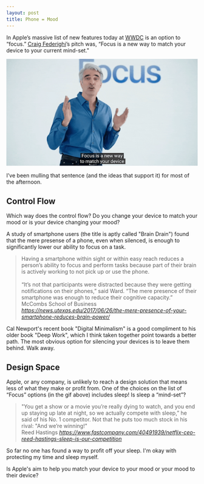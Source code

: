 ```yaml
---
layout: post
title: Phone = Mood
---
```


In Apple’s massive list of new features today at [WWDC](https://developer.apple.com/wwdc21/) is an option to “focus.” [Craig Federighi](https://www.apple.com/leadership/craig-federighi/)’s pitch was, “Focus is a new way to match your device to your current mind-set." 

<a title="Apple WWDC 2021 Keynote" href="https://youtu.be/0TD96VTf0Xs?t=1134"><img alt="Match phone to mind-set" src="assets/wwdc-keynote2021-mood.gif"></a>

I’ve been mulling that sentence (and the ideas that support it) for most of the afternoon.

## Control Flow
Which way does the control flow? Do you change your device to match your mood or is your device changing your mood? 

A study of smartphone users (the title is aptly called "Brain Drain") found that the mere presense of a phone, even when silenced, is enough to significantly lower our ability to focus on a task.

<blockquote class="quoteback" darkmode="true" data-title="Brain Drain: The Mere Presence of One’s Own Smartphone Reduces Available Cognitive Capacity" data-author="McCombs School of Business" cite="https://news.utexas.edu/2017/06/26/the-mere-presence-of-your-smartphone-reduces-brain-power/">
<div><div>Having a smartphone within sight or within easy reach reduces a person’s ability to focus and perform tasks because part of their brain is actively working to not pick up or use the phone.</div><br><div>“It’s not that participants were distracted because they were getting notifications on their phones,” said Ward. “The mere presence of their smartphone was enough to reduce their cognitive capacity.”</div></div>
<footer>McCombs School of Business<cite> <a href="https://news.utexas.edu/2017/06/26/the-mere-presence-of-your-smartphone-reduces-brain-power/">https://news.utexas.edu/2017/06/26/the-mere-presence-of-your-smartphone-reduces-brain-power/</a></cite></footer>
</blockquote><script note="" src="https://cdn.jsdelivr.net/gh/Blogger-Peer-Review/quotebacks@1/quoteback.js"></script>

Cal Newport's recent book "Digital Minimalism" is a good compliment to his older book "Deep Work", which I think taken together point towards a better path. The most obvious option for silencing your devices is to leave them behind. Walk away. 

## Design Space
Apple, or any company, is unlikely to reach a design solution that means less of what they make or profit from. One of the choices on the list of “Focus” options (in the gif above) includes sleep! Is sleep a “mind-set”? 

<blockquote class="quoteback" darkmode="true" data-title="Sleep Is Our Competition" data-author="Reed Hastings" cite="https://www.fastcompany.com/40491939/netflix-ceo-reed-hastings-sleep-is-our-competition">
<div>"You get a show or a movie you’re really dying to watch, and you end up staying up late at night, so we actually compete with sleep,” he said of his No. 1 competitor. Not that he puts too much stock in his rival: "And we’re winning!"</div>
<footer>Reed Hastings<cite> <a href="https://www.fastcompany.com/40491939/netflix-ceo-reed-hastings-sleep-is-our-competition">https://www.fastcompany.com/40491939/netflix-ceo-reed-hastings-sleep-is-our-competition</a></cite></footer>
</blockquote><script note="" src="https://cdn.jsdelivr.net/gh/Blogger-Peer-Review/quotebacks@1/quoteback.js"></script>

So far no one has found a way to profit off your sleep. I'm okay with protecting my time and sleep myself. 

Is Apple's aim to help you match your device to your mood or your mood to their device?